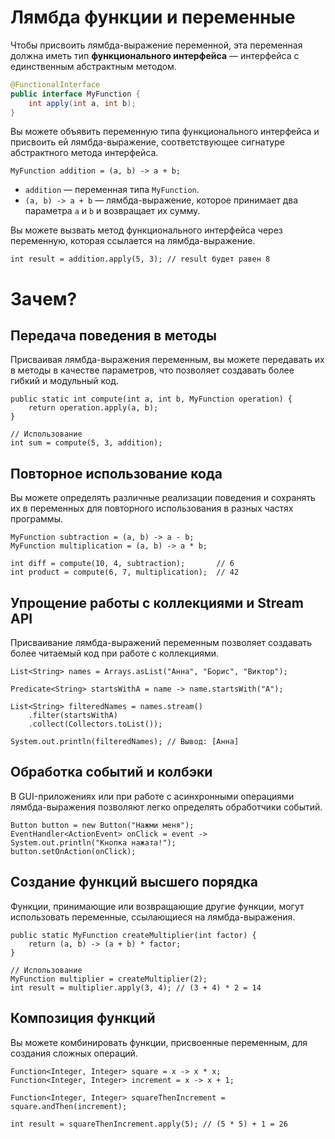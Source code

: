 # Лямбда функции и переменные

Чтобы присвоить лямбда-выражение переменной, эта переменная должна иметь тип **функционального интерфейса** — интерфейса с единственным абстрактным методом.

```java
@FunctionalInterface
public interface MyFunction {
    int apply(int a, int b);
}
```

Вы можете объявить переменную типа функционального интерфейса и присвоить ей лямбда-выражение, соответствующее сигнатуре абстрактного метода интерфейса.

```
MyFunction addition = (a, b) -> a + b;
```

- ```addition``` — переменная типа ```MyFunction```.
- ```(a, b) -> a + b``` — лямбда-выражение, которое принимает два параметра ```a``` и ```b``` и возвращает их сумму.

Вы можете вызвать метод функционального интерфейса через переменную, которая ссылается на лямбда-выражение.

```
int result = addition.apply(5, 3); // result будет равен 8
```

# Зачем?

## Передача поведения в методы

Присваивая лямбда-выражения переменным, вы можете передавать их в методы в качестве параметров, что позволяет создавать более гибкий и модульный код.

```
public static int compute(int a, int b, MyFunction operation) {
    return operation.apply(a, b);
}

// Использование
int sum = compute(5, 3, addition);
```

## Повторное использование кода

Вы можете определять различные реализации поведения и сохранять их в переменных для повторного использования в разных частях программы.

```
MyFunction subtraction = (a, b) -> a - b;
MyFunction multiplication = (a, b) -> a * b;

int diff = compute(10, 4, subtraction);       // 6
int product = compute(6, 7, multiplication);  // 42
```

## Упрощение работы с коллекциями и Stream API

Присваивание лямбда-выражений переменным позволяет создавать более читаемый код при работе с коллекциями.

```
List<String> names = Arrays.asList("Анна", "Борис", "Виктор");

Predicate<String> startsWithA = name -> name.startsWith("А");

List<String> filteredNames = names.stream()
    .filter(startsWithA)
    .collect(Collectors.toList());

System.out.println(filteredNames); // Вывод: [Анна]
```

## Обработка событий и колбэки

В GUI-приложениях или при работе с асинхронными операциями лямбда-выражения позволяют легко определять обработчики событий.

```
Button button = new Button("Нажми меня");
EventHandler<ActionEvent> onClick = event -> System.out.println("Кнопка нажата!");
button.setOnAction(onClick);
```

## Создание функций высшего порядка

Функции, принимающие или возвращающие другие функции, могут использовать переменные, ссылающиеся на лямбда-выражения.

```
public static MyFunction createMultiplier(int factor) {
    return (a, b) -> (a + b) * factor;
}

// Использование
MyFunction multiplier = createMultiplier(2);
int result = multiplier.apply(3, 4); // (3 + 4) * 2 = 14
```

## Композиция функций

Вы можете комбинировать функции, присвоенные переменным, для создания сложных операций.

```
Function<Integer, Integer> square = x -> x * x;
Function<Integer, Integer> increment = x -> x + 1;

Function<Integer, Integer> squareThenIncrement = square.andThen(increment);

int result = squareThenIncrement.apply(5); // (5 * 5) + 1 = 26
```




